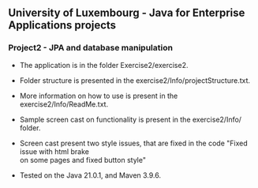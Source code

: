 ## University of Luxembourg - Java for Enterprise Applications projects

### Project2 - JPA and database manipulation 
- The application is in the folder Exercise2/exercise2.
- Folder structure is presented in the exercise2/Info/projectStructure.txt.
- More information on how to use is present in the exercise2/Info/ReadMe.txt.
- Sample screen cast on functionality is present in the exercise2/Info/ folder.



- Screen cast present two style issues, that are fixed in the code
  "Fixed issue with html brake <br/> on some pages and fixed button style"
* Tested on the Java 21.0.1, and Maven 3.9.6.
